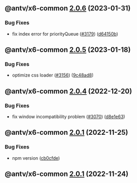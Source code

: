 ## @antv/x6-common [2.0.6](https://github.com/antvis/x6/compare/@antv/x6-common@2.0.5...@antv/x6-common@2.0.6) (2023-01-31)


### Bug Fixes

* fix index error for priorityQueue ([#3179](https://github.com/antvis/x6/issues/3179)) ([d64150b](https://github.com/antvis/x6/commit/d64150bfadf10fe21f44734a0267261260b8c53b))

## @antv/x6-common [2.0.5](https://github.com/antvis/x6/compare/@antv/x6-common@2.0.4...@antv/x6-common@2.0.5) (2023-01-18)


### Bug Fixes

* optimize css loader ([#3156](https://github.com/antvis/x6/issues/3156)) ([9c48ad8](https://github.com/antvis/x6/commit/9c48ad8dfc99e623a57855295d07c35be5483073))

## @antv/x6-common [2.0.4](https://github.com/antvis/x6/compare/@antv/x6-common@2.0.3...@antv/x6-common@2.0.4) (2022-12-20)


### Bug Fixes

* fix window incompatibility problem ([#3070](https://github.com/antvis/x6/issues/3070)) ([d8e1e63](https://github.com/antvis/x6/commit/d8e1e637d8027b9494cd26efc87815d74bd51366))

## @antv/x6-common [2.0.1](https://github.com/antvis/x6/compare/@antv/x6-common@2.0.0...@antv/x6-common@2.0.1) (2022-11-25)


### Bug Fixes

* npm version ([cb0cfde](https://github.com/antvis/x6/commit/cb0cfdeb4dbe8858569e6899db08ccb9ab8ba4e7))

## @antv/x6-common [2.0.1](https://github.com/antvis/x6/compare/@antv/x6-common@2.0.0...@antv/x6-common@2.0.1) (2022-11-24)

